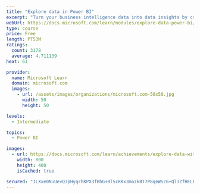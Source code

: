 ```yaml
---
title: "Explore data in Power BI"
excerpt: "Turn your business intelligence data into data insights by creating and configuring Power BI dashboards."
webUrl: https://docs.microsoft.com/learn/modules/explore-data-power-bi/
type: course
price: Free
length: PT53M
ratings:
  count: 3178
  average: 4.711139
heat: 61

provider:
  name: Microsoft Learn
  domain: microsoft.com
  images:
    - url: /assets/images/organizations/microsoft.com-50x50.jpg
      width: 50
      height: 50

levels:
  - Intermediate

topics:
  - Power BI

images:
  - url: https://docs.microsoft.com/learn/achievements/explore-data-with-power-bi-desktop-social.png
    width: 800
    height: 400
    isCached: true

secured: "ILXxe0NuUevQ3pHyqrhKPX3fBhG+Bl5cKKx3mozkBT7P8qeWSc6+Ql3ZfHELL5MVsU6OMMRZvr0AQbMhVA8FqOAFKE0nBs+YVvBDqat2hAzg8bZ77uks2Dqm90zhzm18CTzvnChossZ2IG5eRTdUKHmQWcpOOnb9RqnmRP2NKK7CTR+a/gHFrRsdoDENEtIQOWR9w7n7qGm3VYQr7xTOW2z5ufZ6perfiEqz8PPnvWzzN8rSnjNg+48kqnJwHkZSU9ePGoepWKW59oRC+Pz74qFA34Nzk8fNLm0X3yAPCv0RakN5pedIkqh6QBKu95KwSrferyC0J9ENxFLZt5ccm2b9gSCztBRDX5BedKUNApH8Q9280TJZMHv8ElNuY0S4QFdrolNG9bNzAYDr5rLk9QhMJhKbVqbmnPb3QFf1fE4=;VV8z7b/JTiB7nJcMs8kyrQ=="
---
```


